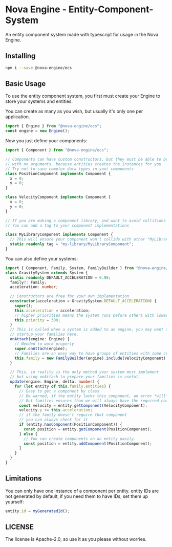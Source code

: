 # Nova Engine - Entity-Component-System

An entity component system made with typescript for usage in the Nova Engine.

## Installing

```sh
npm i --save @nova-engine/ecs
```

## Basic Usage

To use the entity component system, you first must create your Engine to store your systems and entities.

You can create as many as you wish, but usually it's only one per application.

```ts
import { Engine } from "@nova-engine/ecs";
const engine = new Engine();
```

Now you just define your components:

```ts
import { Component } from "@nova-engine/ecs";

// Components can have custom constructors, but they must be able to be initialized
// with no arguments, because entities creates the instances for you.
// Try not to save complex data types in yout components
class PositionComponent implements Component {
  x = 0;
  y = 0;
}

class VelocityComponent implements Component {
  x = 0;
  y = 0;
}

// If you are making a component library, and want to avoid collitions
// You can add a tag to your component implementations

class MyLibraryComponent implements Component {
  // This will ensure your component won't collide with other "MyLibraryComponent"
  static readonly tag = "my-library/MyLibraryComponent";
}
```

You can also define your systems:

```ts
import { Component, Family, System, FamilyBuilder } from "@nova-engine/ecs";
class GravitySystem extends System {
  static readonly DEFAULT_ACCELERATION = 0.98;
  family?: Family;
  acceleration: number;

  // Constructors are free for your own implementation
  constructor(acceleration = GravitySystem.DEFAULT_ACCELERATION) {
    super();
    this.acceleration = acceleration;
    // higher priorities means the system runs before others with lower priority
    this.priority = 300;
  }
  // This is called when a system is added to an engine, you may want to
  // startup your families here.
  onAttach(engine: Engine) {
    // Needed to work properly
    super.onAttach(engine);
    // Families are an easy way to have groups of entities with some criteria.
    this.family = new FamilyBuilder(engine).include(VelocityComponent).build();
  }

  // This, in reality is the only method your system must implement
  // but using onAttach to prepare your families is useful.
  update(engine: Engine, delta: number) {
    for (let entity of this.family.entities) {
      // Easy to get a component by class
      // Be warned, if the entity lacks this component, an error *will* be thrown.
      // But families ensures than we will always have the required components.
      const velocity = entity.getComponent(VelocityComponent);
      velocity.y += this.acceleration;
      // if the family doesn't require that component
      // you can always check for it
      if (entity.hasComponent(PositionComponent)) {
        const position = entity.getComponent(PositionComponent);
      } else {
        // You can create components on an entity easily.
        const position = entity.addComponent(PositionComponent);
      }
    }
  }
}
```

## Limitations

You can only have one instance of a component per entity.
entity IDs are not generated by default, if you need them to have IDs, set them up yourself:

```ts
entity.id = myGeneratedId();
```

## LICENSE

The license is Apache-2.0, so use it as you please without worries.
